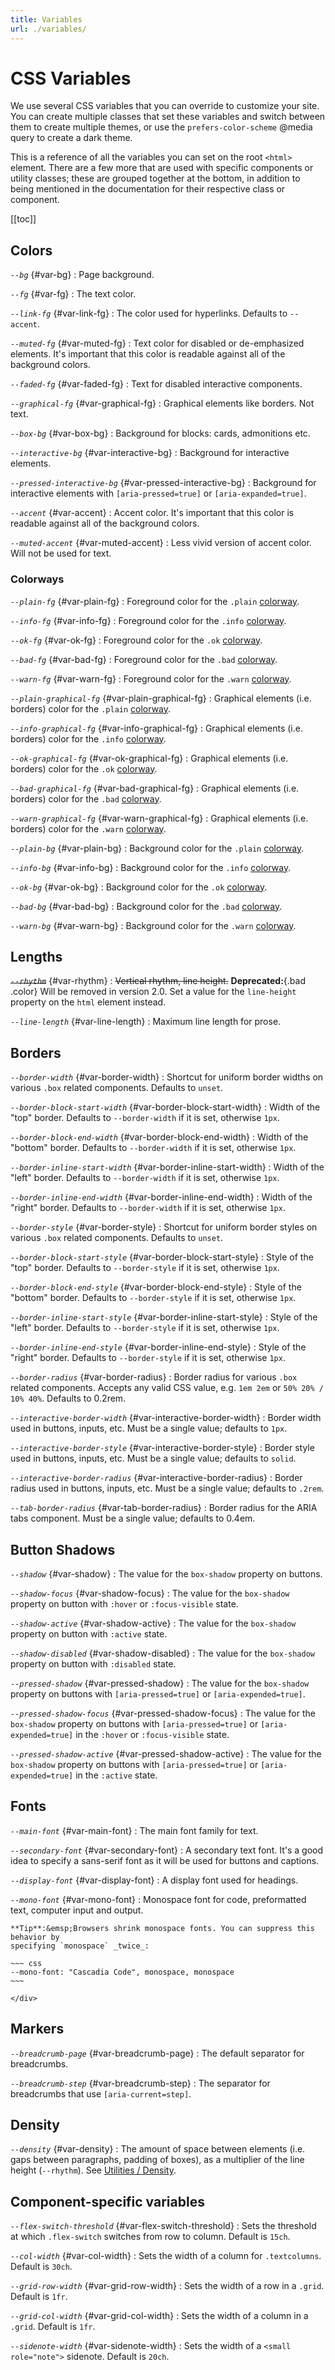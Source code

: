```yaml
---
title: Variables
url: ./variables/
---
```


# CSS Variables

We use several CSS variables that you can override to customize your site. You
can create multiple classes that set these variables and switch between them to
create multiple themes, or use the `prefers-color-scheme` @media query to
create a dark theme.

This is a reference of all the variables you can set on the root `<html>`
element. There are a few more that are used with specific components or utility
classes; these are grouped together at the bottom, in addition to being mentioned
in the documentation for their respective class or component.

[[toc]]

## Colors

<dfn>`--bg`</dfn> {#var-bg}
:   Page background.

<dfn>`--fg`</dfn> {#var-fg}
:   The text color.

<dfn>`--link-fg`</dfn> {#var-link-fg}
:   The color used for hyperlinks. Defaults to `--accent`.

<dfn>`--muted-fg`</dfn> {#var-muted-fg}
:   Text color for disabled or de-emphasized elements. It's important that this
    color is readable against all of the background colors.

<dfn>`--faded-fg`</dfn> {#var-faded-fg}
:   Text for disabled interactive components.

<dfn>`--graphical-fg`</dfn> {#var-graphical-fg}
:   Graphical elements like borders. Not text.

<dfn>`--box-bg`</dfn> {#var-box-bg}
:   Background for blocks: cards, admonitions etc.

<dfn>`--interactive-bg`</dfn> {#var-interactive-bg}
:   Background for interactive elements.

<dfn>`--pressed-interactive-bg`</dfn> {#var-pressed-interactive-bg}
:   Background for interactive elements with `[aria-pressed=true]` or `[aria-expanded=true]`.

<dfn>`--accent`</dfn> {#var-accent}
:   Accent color. It's important that this
    color is readable against all of the background colors.

<dfn>`--muted-accent`</dfn> {#var-muted-accent}
:   Less vivid version of accent color. Will not be used for text.

### Colorways

<dfn>`--plain-fg`</dfn> {#var-plain-fg}
:   Foreground color for the `.plain` [colorway][].

<dfn>`--info-fg`</dfn> {#var-info-fg}
:   Foreground color for the `.info` [colorway][].

<dfn>`--ok-fg`</dfn> {#var-ok-fg}
:   Foreground color for the `.ok` [colorway][].

<dfn>`--bad-fg`</dfn> {#var-bad-fg}
:   Foreground color for the `.bad` [colorway][].

<dfn>`--warn-fg`</dfn> {#var-warn-fg}
:   Foreground color for the `.warn` [colorway][].

<dfn>`--plain-graphical-fg`</dfn> {#var-plain-graphical-fg}
:   Graphical elements (i.e. borders) color for the `.plain` [colorway][].

<dfn>`--info-graphical-fg`</dfn> {#var-info-graphical-fg}
:   Graphical elements (i.e. borders) color for the `.info` [colorway][].

<dfn>`--ok-graphical-fg`</dfn> {#var-ok-graphical-fg}
:   Graphical elements (i.e. borders) color for the `.ok` [colorway][].

<dfn>`--bad-graphical-fg`</dfn> {#var-bad-graphical-fg}
:   Graphical elements (i.e. borders) color for the `.bad` [colorway][].

<dfn>`--warn-graphical-fg`</dfn> {#var-warn-graphical-fg}
:   Graphical elements (i.e. borders) color for the `.warn` [colorway][].

<dfn>`--plain-bg`</dfn> {#var-plain-bg}
:   Background color for the `.plain` [colorway][].

<dfn>`--info-bg`</dfn> {#var-info-bg}
:   Background color for the `.info` [colorway][].

<dfn>`--ok-bg`</dfn> {#var-ok-bg}
:   Background color for the `.ok` [colorway][].

<dfn>`--bad-bg`</dfn> {#var-bad-bg}
:   Background color for the `.bad` [colorway][].

<dfn>`--warn-bg`</dfn> {#var-warn-bg}
:   Background color for the `.warn` [colorway][].


## Lengths

<dfn>~~`--rhythm`~~</dfn> {#var-rhythm}
:   ~~Vertical rhythm, line height.~~ **Deprecated:**{.bad .color} Will be removed in version 2.0. Set a value for the `line-height` property on the `html` element instead.

<dfn>`--line-length`</dfn> {#var-line-length}
:   Maximum line length for prose.


## Borders
   
<dfn>`--border-width`</dfn> {#var-border-width}
:   Shortcut for uniform border widths on various `.box` related components. Defaults to `unset`.

<dfn>`--border-block-start-width`</dfn> {#var-border-block-start-width}
:   Width of the "top" border. Defaults to `--border-width` if it is set, otherwise `1px`.

<dfn>`--border-block-end-width`</dfn> {#var-border-block-end-width}
:   Width of the "bottom" border. Defaults to `--border-width` if it is set, otherwise `1px`.

<dfn>`--border-inline-start-width`</dfn> {#var-border-inline-start-width}
:   Width of the "left" border. Defaults to `--border-width` if it is set, otherwise `1px`.

<dfn>`--border-inline-end-width`</dfn> {#var-border-inline-end-width}
:   Width of the "right" border. Defaults to `--border-width` if it is set, otherwise `1px`.

<dfn>`--border-style`</dfn> {#var-border-style}
:   Shortcut for uniform border styles on various `.box` related components. Defaults to `unset`.

<dfn>`--border-block-start-style`</dfn> {#var-border-block-start-style}
:   Style of the "top" border. Defaults to `--border-style` if it is set, otherwise `1px`.

<dfn>`--border-block-end-style`</dfn> {#var-border-block-end-style}
:   Style of the "bottom" border. Defaults to `--border-style` if it is set, otherwise `1px`.

<dfn>`--border-inline-start-style`</dfn> {#var-border-inline-start-style}
:   Style of the "left" border. Defaults to `--border-style` if it is set, otherwise `1px`.

<dfn>`--border-inline-end-style`</dfn> {#var-border-inline-end-style}
:   Style of the "right" border. Defaults to `--border-style` if it is set, otherwise `1px`.

<dfn>`--border-radius`</dfn> {#var-border-radius}
:   Border radius for various `.box` related components. Accepts any valid CSS value, e.g. `1em 2em` or `50% 20% / 10% 40%`. Defaults to 0.2rem.

<dfn>`--interactive-border-width`</dfn> {#var-interactive-border-width}
:   Border width used in buttons, inputs, etc. Must be a single value; defaults to `1px`.

<dfn>`--interactive-border-style`</dfn> {#var-interactive-border-style}
:   Border style used in buttons, inputs, etc. Must be a single value; defaults to `solid`.

<dfn>`--interactive-border-radius`</dfn> {#var-interactive-border-radius}
:   Border radius used in buttons, inputs, etc. Must be a single value; defaults to `.2rem`.

<dfn>`--tab-border-radius`</dfn> {#var-tab-border-radius}
:   Border radius for the ARIA tabs component. Must be a single value; defaults to 0.4em.


## Button Shadows

<dfn>`--shadow`</dfn> {#var-shadow}
:   The value for the `box-shadow` property on buttons.

<dfn>`--shadow-focus`</dfn> {#var-shadow-focus}
:   The value for the `box-shadow` property on button with `:hover` or `:focus-visible` state.

<dfn>`--shadow-active`</dfn> {#var-shadow-active}
:   The value for the `box-shadow` property on button with `:active` state.

<dfn>`--shadow-disabled`</dfn> {#var-shadow-disabled}
:   The value for the `box-shadow` property on button with `:disabled` state.

<dfn>`--pressed-shadow`</dfn> {#var-pressed-shadow}
:   The value for the `box-shadow` property on buttons with `[aria-pressed=true]` or `[aria-expended=true]`.

<dfn>`--pressed-shadow-focus`</dfn> {#var-pressed-shadow-focus}
:   The value for the `box-shadow` property on buttons with `[aria-pressed=true]` or `[aria-expended=true]` in the `:hover` or `:focus-visible` state.

<dfn>`--pressed-shadow-active`</dfn> {#var-pressed-shadow-active}
:   The value for the `box-shadow` property on buttons with `[aria-pressed=true]` or `[aria-expended=true]` in the `:active` state.


## Fonts

<dfn>`--main-font`</dfn> {#var-main-font}
:   The main font family for text.

<dfn>`--secondary-font`</dfn> {#var-secondary-font}
:   A secondary text font. It's a good idea to specify a sans-serif font as it
    will be used for buttons and captions.

<dfn>`--display-font`</dfn> {#var-display-font}
:   A display font used for headings.

<dfn>`--mono-font`</dfn> {#var-mono-font}
:   Monospace font for code, preformatted text, computer input and output.
    <div class="box info crowded">

    **Tip**:&emsp;Browsers shrink monospace fonts. You can suppress this behavior by
    specifying `monospace` _twice_:

    ~~~ css
    --mono-font: "Cascadia Code", monospace, monospace
    ~~~
    
    </div>


## Markers

<dfn>`--breadcrumb-page`</dfn> {#var-breadcrumb-page}
:   The default separator for breadcrumbs.

<dfn>`--breadcrumb-step`</dfn> {#var-breadcrumb-step}
:   The separator for breadcrumbs that use `[aria-current=step]`.

## Density

<dfn>`--density`</dfn> {#var-density}
:   The amount of space between elements (i.e. gaps between paragraphs, padding
    of boxes), as a multiplier of the line height (`--rhythm`). See
    [Utilities / Density](/docs/util#density).


## Component-specific variables

<dfn>`--flex-switch-threshold`</dfn> {#var-flex-switch-threshold}
:   Sets the threshold at which `.flex-switch` switches from row to column. Default is `15ch`.

<dfn>`--col-width`</dfn> {#var-col-width}
:   Sets the width of a column for `.textcolumns`. Default is `30ch`.

<dfn>`--grid-row-width`</dfn> {#var-grid-row-width}
:   Sets the width of a row in a `.grid`. Default is `1fr`.

<dfn>`--grid-col-width`</dfn> {#var-grid-col-width}
:   Sets the width of a column in a `.grid`. Default is `1fr`. 

<dfn>`--sidenote-width`</dfn> {#var-sidenote-width}
:   Sets the width of a `<small role="note">` sidenote. Default is `20ch`.

[colorway]: /docs/colorways
